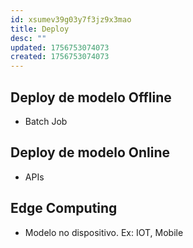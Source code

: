 ```yaml
---
id: xsumev39g03y7f3jz9x3mao
title: Deploy
desc: ""
updated: 1756753074073
created: 1756753074073
---
```


## Deploy de modelo Offline

- Batch Job

## Deploy de modelo Online

- APIs

## Edge Computing

- Modelo no dispositivo. Ex: IOT, Mobile
